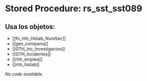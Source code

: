 # Stored Procedure: rs_sst_sst089

## Usa los objetos:
- [[fn_rhh_Hislab_NumSec]]
- [[gen_compania]]
- [[GTH_Inc_Investigacion]]
- [[GTH_Incidentes]]
- [[rhh_emplea]]
- [[rhh_hislab]]

*No code available.*
